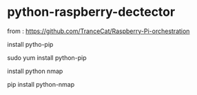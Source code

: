 # python-raspberry-dectector


from : https://github.com/TranceCat/Raspberry-Pi-orchestration

install pytho-pip

   sudo yum install python-pip

install python nmap

   pip install python-nmap
